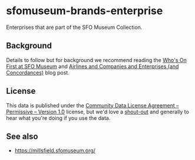 # sfomuseum-brands-enterprise

Enterprises that are part of the SFO Museum Collection.

## Background

Details to follow but for background we recommend reading the [Who's On First at SFO Museum](https://millsfield.sfomuseum.org/blog/2018/08/28/whosonfirst/) and [Airlines and Companies and Enterprises (and Concordances)](https://millsfield.sfomuseum.org/blog/2018/12/03/airlines/) blog post.

## License

This data is published under the [Community Data License Agreement – Permissive – Version 1.0](LICENSE) license, but we'd love a [shout-out](https://twitter.com/flysfo) and generally to hear what you're doing if you use the data.

## See also

* https://millsfield.sfomuseum.org/
